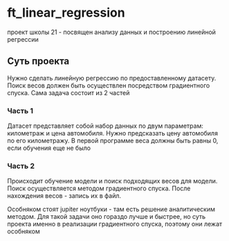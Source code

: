 # ft_linear_regression
проект школы 21 - посвящен анализу данных и построению линейной регрессии


## Суть проекта
Нужно сделать линейную регрессию по предоставленному датасету. Поиск весов должен быть осуществлен посредством градиентного спуска. Сама задача состоит из 2 частей

### Часть 1
Датасет представляет собой набор данных по двум параметрам: километраж и цена автомобиля. Нужно предсказать цену автомобиля по его километражу. В первой программе веса должны быть равны 0, если обучения еще не было

### Часть 2
Происходит обучение модели и поиск подходящих весов для модели. Поиск осуществляется методом градиентного спуска. После нахождения весов - запись их в файл.

Особняком стоят jupiter ноутбуки - там есть решение аналитическим методом. Для такой задачи оно гораздо лучше и быстрее, но суть проекта именно в реализации градиентного спуска, поэтому они лежат особняком


